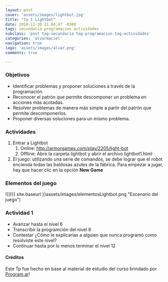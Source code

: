 ```yaml
---
layout: post
cover: 'assets/images/lightbot.jpg'
title: "Tp 1 Lightbot"
date: 2016-11-30 21:04:47 -0300
tags: secundaria programacion actividades
subclass: 'post tag-secundaria tag-programacion tag-actividades'
categories: 'alvarmaciel'
navigation: true
logo: 'assets/images/alvar.png'
comments: true

---
```



### Objetivos

- Identificar problemas y proponer soluciones a través de la programación.
- Reconocer el patrón que permite descomponer un problema en acciones más acotadas.
- Resolver problemas de manera más simple a partir del patrón que permite descomponerlos.
- Proponer diversas soluciones para un mismo problema.

### Actividades

1.  Entrar a Lightbot
    1.  Online: <http://armorgames.com/play/2205/light-bot>
    2.  Offline: Abrir la carpeta lightbot y abrir el archivo lightbot1.html
2.  El juego: utilizando una serie de comandos, se debe lograr que el robot encienda todas las baldosas azules de la fábrica. Para empezar a jugar, hay que hacer clic en la opción **New Game**

### Elementos del juego

![]({{ site.baseurl }}assets/images/elementosLightbot.png "Escenario del juego")

### Actividad 1
- Avanzar hasta el nivel 6
- Transcribir la programción del nivel 6
- Contestar ¿Cómo le explicarías a alguien que nunca programó como resolviste este nivel?
- Continuar hasta por lo menos terminar el nivel 12

#### Créditos
Este Tp fue hecho en base al material de estudio del curso brindado por [Program.ar](http://programar.gob.ar/formacion-docente/)!
